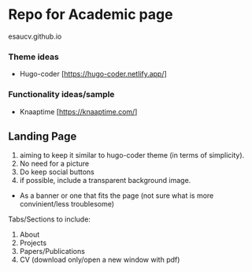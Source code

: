 # Repo for Academic page

esaucv.github.io

### Theme ideas
- Hugo-coder [https://hugo-coder.netlify.app/]

### Functionality ideas/sample
- Knaaptime [https://knaaptime.com/]

## Landing Page
1. aiming to keep it similar to hugo-coder theme (in terms of simplicity).
2. No need for a picture
3. Do keep social buttons
4. if possible, include a transparent background image.
  - As a banner or one that fits the page (not sure what is more convinient/less troublesome)


Tabs/Sections to include:

1. About
2. Projects
3. Papers/Publications
4. CV (download only/open a new window with pdf)
